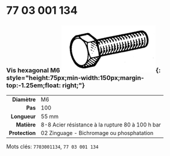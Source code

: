 # 77 03 001 134

### Vis hexagonal M6 ![](../assets/images/parts/hex_screws.png){: style="height:75px;min-width:150px;margin-top:-1.25em;float: right;"}

|   |   |
|---:|---|
**Diamètre** | M6
**Pas** |100
**Longueur** |55 mm
**Matière** | 8-8 Acier résistance à la rupture 80 à 100 h bar
**Protection** | 02 Zinguage - Bichromage ou phosphatation

Mots clés: `7703001134`, `77 03 001 134`
